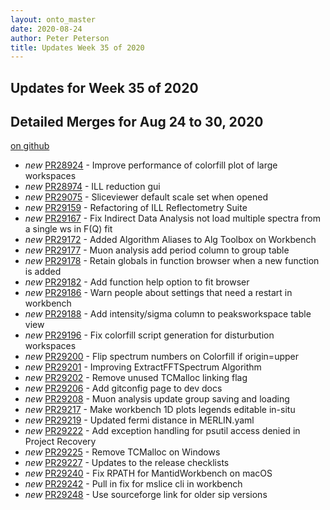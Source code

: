 ```yaml
---
layout: onto_master
date: 2020-08-24
author: Peter Peterson
title: Updates Week 35 of 2020
---
```

Updates for Week 35 of 2020
---------------------------

Detailed Merges for Aug 24 to 30, 2020
--------------------------------------
[on github](https://github.com/mantidproject/mantid/pulls?q=is%3Apr+merged%3A2020-08-25..2020-08-30)

* *new* [PR28924](https://github.com/mantidproject/mantid/pull/28924) - Improve performance of colorfill plot of large workspaces
* *new* [PR28974](https://github.com/mantidproject/mantid/pull/28974) - ILL reduction gui
* *new* [PR29075](https://github.com/mantidproject/mantid/pull/29075) - Sliceviewer default scale set when opened
* *new* [PR29159](https://github.com/mantidproject/mantid/pull/29159) - Refactoring of ILL Reflectometry Suite
* *new* [PR29167](https://github.com/mantidproject/mantid/pull/29167) - Fix Indirect Data Analysis not load multiple spectra from a single ws in F(Q) fit
* *new* [PR29172](https://github.com/mantidproject/mantid/pull/29172) - Added Algorithm Aliases to Alg Toolbox on Workbench
* *new* [PR29177](https://github.com/mantidproject/mantid/pull/29177) - Muon analysis add period column to group table
* *new* [PR29178](https://github.com/mantidproject/mantid/pull/29178) - Retain globals in function browser when a new function is added
* *new* [PR29182](https://github.com/mantidproject/mantid/pull/29182) - Add function help option to fit browser
* *new* [PR29186](https://github.com/mantidproject/mantid/pull/29186) - Warn people about settings that need a restart in workbench
* *new* [PR29188](https://github.com/mantidproject/mantid/pull/29188) - Add intensity/sigma column to peaksworkspace table view
* *new* [PR29196](https://github.com/mantidproject/mantid/pull/29196) - Fix colorfill script generation for disturbution workspaces
* *new* [PR29200](https://github.com/mantidproject/mantid/pull/29200) - Flip spectrum numbers on Colorfill if origin=upper
* *new* [PR29201](https://github.com/mantidproject/mantid/pull/29201) - Improving ExtractFFTSpectrum Algorithm
* *new* [PR29202](https://github.com/mantidproject/mantid/pull/29202) - Remove unused TCMalloc linking flag
* *new* [PR29206](https://github.com/mantidproject/mantid/pull/29206) - Add gitconfig page to dev docs
* *new* [PR29208](https://github.com/mantidproject/mantid/pull/29208) - Muon analysis update group saving and loading
* *new* [PR29217](https://github.com/mantidproject/mantid/pull/29217) - Make workbench 1D plots legends editable in-situ
* *new* [PR29219](https://github.com/mantidproject/mantid/pull/29219) - Updated fermi distance in MERLIN.yaml
* *new* [PR29222](https://github.com/mantidproject/mantid/pull/29222) - Add exception handling for psutil access denied in Project Recovery
* *new* [PR29225](https://github.com/mantidproject/mantid/pull/29225) - Remove TCMalloc on Windows
* *new* [PR29227](https://github.com/mantidproject/mantid/pull/29227) - Updates to the release checklists
* *new* [PR29240](https://github.com/mantidproject/mantid/pull/29240) - Fix RPATH for MantidWorkbench on macOS
* *new* [PR29242](https://github.com/mantidproject/mantid/pull/29242) - Pull in fix for mslice cli in workbench
* *new* [PR29248](https://github.com/mantidproject/mantid/pull/29248) - Use sourceforge link for older sip versions
